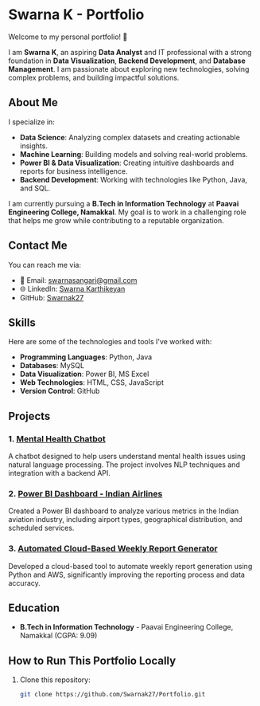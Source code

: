 # Swarna K - Portfolio

Welcome to my personal portfolio! 👋

I am **Swarna K**, an aspiring **Data Analyst** and IT professional with a strong foundation in **Data Visualization**, **Backend Development**, and **Database Management**. I am passionate about exploring new technologies, solving complex problems, and building impactful solutions.

## About Me

I specialize in:
- **Data Science**: Analyzing complex datasets and creating actionable insights.
- **Machine Learning**: Building models and solving real-world problems.
- **Power BI & Data Visualization**: Creating intuitive dashboards and reports for business intelligence.
- **Backend Development**: Working with technologies like Python, Java, and SQL.

I am currently pursuing a **B.Tech in Information Technology** at **Paavai Engineering College, Namakkal**. My goal is to work in a challenging role that helps me grow while contributing to a reputable organization.

## Contact Me

You can reach me via:

- 📧 Email: [swarnasangari@gmail.com](mailto:swarnasangari@gmail.com)
- 🌐 LinkedIn: [Swarna Karthikeyan](https://www.linkedin.com/in/swarna-karthikeyan-5ba935253)
- GitHub: [Swarnak27](https://github.com/Swarnak27)

## Skills

Here are some of the technologies and tools I've worked with:

- **Programming Languages**: Python, Java
- **Databases**: MySQL
- **Data Visualization**: Power BI, MS Excel
- **Web Technologies**: HTML, CSS, JavaScript
- **Version Control**: GitHub

## Projects

### 1. [Mental Health Chatbot](https://github.com/Swarnak27/Mental-health-chatbot)
A chatbot designed to help users understand mental health issues using natural language processing. The project involves NLP techniques and integration with a backend API.

### 2. [Power BI Dashboard - Indian Airlines](https://github.com/Swarnak27/Indian_Airlines_POWER-BI_Dashboard)
Created a Power BI dashboard to analyze various metrics in the Indian aviation industry, including airport types, geographical distribution, and scheduled services.

### 3. [Automated Cloud-Based Weekly Report Generator](https://github.com/Swarnak27/Cloud-Based-Report-Generator)
Developed a cloud-based tool to automate weekly report generation using Python and AWS, significantly improving the reporting process and data accuracy.

## Education

- **B.Tech in Information Technology** - Paavai Engineering College, Namakkal (CGPA: 9.09)

## How to Run This Portfolio Locally

1. Clone this repository:
   ```bash
   git clone https://github.com/Swarnak27/Portfolio.git


